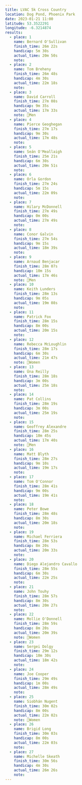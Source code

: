 ```yaml
---
title: LVAC 5k Cross Country
location: Dog Pond, Phoenix Park
date: 2023-01-21 11:00
latitude: 53.3522291
longitude: -6.3214874
results:
  - place: 1
    name: Bernard O'Sullivan
    finish_time: 26m 22s
    handicap: 5m 30s
    actual_time: 20m 50s
    note:
  - place: 2
    name: Tom Breheny
    finish_time: 26m 48s
    handicap: 4m 30s
    actual_time: 22m 18s
    note:
  - place: 3
    name: David Carroll
    finish_time: 27m 08s
    handicap: 9m 35s
    actual_time: 17m 33s
    note: 🥇Men
  - place: 4
    name: Pierce Geoghegan
    finish_time: 27m 17s
    handicap: 9m 30s
    actual_time: 17m 48s
    note:
  - place: 5
    name: Seán O'Meallaigh
    finish_time: 25m 21s
    handicap: 6m 30s
    actual_time: 20m 51s
    note:
  - place: 6
    name: Orla Gordon
    finish_time: 27m 24s
    handicap: 5m 15s
    actual_time: 22m 09s
    note:
  - place: 7
    name: Hilary McDonnell
    finish_time: 27m 49s
    handicap: 0m 00s
    actual_time: 27m 49s
    note:
  - place: 8
    name: Conor Galvin
    finish_time: 27m 54s
    handicap: 9m 15s
    actual_time: 18m 39s
    note:
  - place: 9
    name: Arnaud Benjacar
    finish_time: 28m 07s
    handicap: 10m 15s
    actual_time: 17m 46s
    note: 🥉Men
  - place: 10
    name: Keith Lunders
    finish_time: 28m 13s
    handicap: 9m 05s
    actual_time: 19m 08s
    note:
  - place: 11
    name: Patrick Fox
    finish_time: 28m 15s
    handicap: 8m 00s
    actual_time: 20m 15s
    note:
  - place: 12
    name: Rebecca McLoughlin
    finish_time: 28m 17s
    handicap: 6m 30s
    actual_time: 21m 47s
    note: 🥈Women
  - place: 13
    name: Úna Reilly
    finish_time: 28m 18s
    handicap: 3m 00s
    actual_time: 25m 18s
    note:
  - place: 14
    name: Pat Collins
    finish_time: 28m 19s
    handicap: 3m 00s
    actual_time: 25m 19s
    note:
  - place: 15
    name: Geoffrey Alexandre
    finish_time: 28m 25s
    handicap: 10m 45s
    actual_time: 17m 40s
    note: 🥈Men
  - place: 16
    name: Matt Blyth
    finish_time: 28m 27s
    handicap: 9m 10s
    actual_time: 19m 17s
    note:
  - place: 17
    name: Tom O'Connor
    finish_time: 28m 41s
    handicap: 9m 00s
    actual_time: 19m 41s
    note:
  - place: 18
    name: Peter Bowe
    finish_time: 28m 48s
    handicap: 8m 30s
    actual_time: 20m 18s
    note:
  - place: 19
    name: Michael Ferriera
    finish_time: 28m 53s
    handicap: 8m 20s
    actual_time: 20m 33s
    note:
  - place: 20
    name: Diego Alejandro Cavallo 
    finish_time: 28m 55s
    handicap: 6m 30s
    actual_time: 22m 25s
    note:
  - place: 21
    name: John Touhy
    finish_time: 28m 57s
    handicap: 8m 30s
    actual_time: 20m 27s
    note:
  - place: 22
    name: Mollie O'Donnell
    finish_time: 28m 59s
    handicap: 8m 20s
    actual_time: 20m 39s
    note: 🥇Women
  - place: 23
    name: Sergei Dolgy
    finish_time: 29m 12s
    handicap: 10m 30s
    actual_time: 18m 42s
    note:
  - place: 24
    name: Joe Cooper
    finish_time: 29m 49s
    handicap: 1m 00s
    actual_time: 28m 49s
    note:
  - place: 25
    name: Siobhán Nugent
    finish_time: 30m 02s
    handicap: 8m 00s
    actual_time: 22m 02s
    note: 🥉Women
  - place: 26
    name: Brigid Long
    finish_time: 30m 03s
    handicap: 8m 00s
    actual_time: 22m 03s
    note:
  - place: 27
    name: Michelle Skeath
    finish_time: 30m 56s
    handicap: 4m 30s
    actual_time: 26m 26s
    note:
---
```

